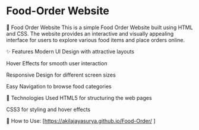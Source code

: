 # Food-Order Website
🍔 Food Order Website
This is a simple Food Order Website built using HTML and CSS. 
The website provides an interactive and visually appealing interface for users to explore various food items and place orders online.

✨ Features
Modern UI Design with attractive layouts

Hover Effects for smooth user interaction

Responsive Design for different screen sizes

Easy Navigation to browse food categories

📌 Technologies Used
HTML5 for structuring the web pages

CSS3 for styling and hover effects

🚀 How to Use: [https://akilajayasurya.github.io/Food-Order/ ]
 
